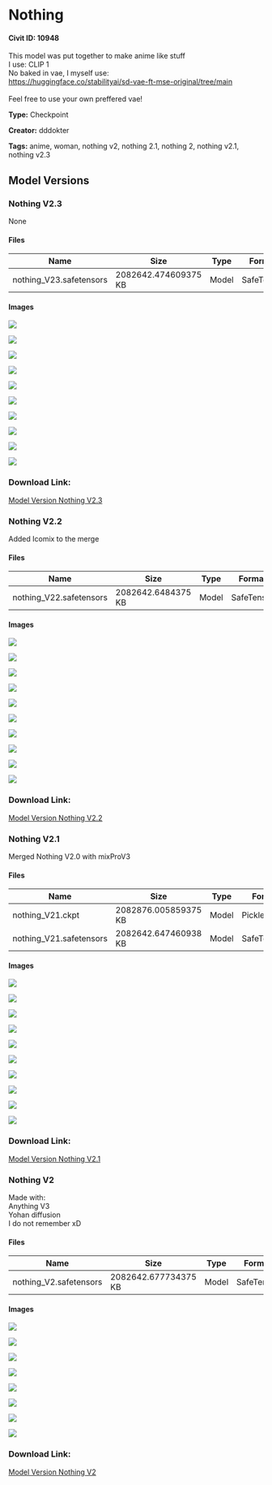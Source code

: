 # Nothing

#### Civit ID: 10948

<p>This model was put together to make anime like stuff<br />I use: CLIP 1<br />No baked in vae, I myself use:<br /><a target="_blank" rel="ugc" href="https://huggingface.co/stabilityai/sd-vae-ft-mse-original/tree/main">https://huggingface.co/stabilityai/sd-vae-ft-mse-original/tree/main</a><br /><br />Feel free to use your own preffered vae!</p>

**Type:** Checkpoint

**Creator:** dddokter

**Tags:** anime, woman, nothing v2, nothing 2.1, nothing 2, nothing v2.1, nothing v2.3

## Model Versions

### Nothing V2.3

None

#### Files

| Name | Size | Type | Format | Download Url | AutoV1 | AutoV2 | SHA256 | CRC32 | BLAKE3 |
| --- | --- | --- | --- | --- | --- | --- | --- | --- | --- |
| nothing_V23.safetensors | 2082642.474609375 KB | Model | SafeTensor | https://civitai.com/api/download/models/71587 | 4C2D5FAB | 8130402A65 | 8130402A65E9CA271443606E6159F248C482382AB6D5D8AC4E454AD94AB8A6CC | 1BFCD003 | 488EC4E5B39ABB399BA8D17806CB9D482D148A781207A37F1A752954A6F916A7 |

#### Images

<p><img src="https://image.civitai.com/xG1nkqKTMzGDvpLrqFT7WA/b8911ed1-fc1d-4882-8394-766586729ee5/width=450/799806.jpeg" /></p>

<p><img src="https://image.civitai.com/xG1nkqKTMzGDvpLrqFT7WA/ddec3144-f9f0-4304-a454-dcbd0d8db4f6/width=450/799792.jpeg" /></p>

<p><img src="https://image.civitai.com/xG1nkqKTMzGDvpLrqFT7WA/1649af7a-aa03-4b06-8b92-3cb159442e0a/width=450/799794.jpeg" /></p>

<p><img src="https://image.civitai.com/xG1nkqKTMzGDvpLrqFT7WA/3af1d4be-7aa9-4872-8bf7-0954a9d9813f/width=450/799793.jpeg" /></p>

<p><img src="https://image.civitai.com/xG1nkqKTMzGDvpLrqFT7WA/ae3e1164-cf12-4f82-a3a3-f84b1fb1b10d/width=450/799802.jpeg" /></p>

<p><img src="https://image.civitai.com/xG1nkqKTMzGDvpLrqFT7WA/00cabd0a-fbf8-4876-9f24-cd438c73a466/width=450/799805.jpeg" /></p>

<p><img src="https://image.civitai.com/xG1nkqKTMzGDvpLrqFT7WA/3e1c8428-93b3-4072-b877-9a176fd1a0c8/width=450/799796.jpeg" /></p>

<p><img src="https://image.civitai.com/xG1nkqKTMzGDvpLrqFT7WA/59253167-26a9-49b1-b289-752ce23e992e/width=450/799804.jpeg" /></p>

<p><img src="https://image.civitai.com/xG1nkqKTMzGDvpLrqFT7WA/f0793be8-dbc3-4747-bcc4-ace8f92271f7/width=450/799791.jpeg" /></p>

<p><img src="https://image.civitai.com/xG1nkqKTMzGDvpLrqFT7WA/8fe99d01-2037-4ccb-86a2-011fca377971/width=450/799807.jpeg" /></p>

### Download Link:

[Model Version Nothing V2.3](https://civitai.com/api/download/models/71587)

### Nothing V2.2

<p>Added Icomix to the merge</p>

#### Files

| Name | Size | Type | Format | Download Url | AutoV1 | AutoV2 | SHA256 | CRC32 | BLAKE3 |
| --- | --- | --- | --- | --- | --- | --- | --- | --- | --- |
| nothing_V22.safetensors | 2082642.6484375 KB | Model | SafeTensor | https://civitai.com/api/download/models/59171 | 7371FAE6 | 8F10B5790E | 8F10B5790E1AB8FEC81772C9311E3C62ED95E39E54A0264B952B9BDB6A9DF9E7 | 9DF047FF | F3C91C710F9B8D618FB494C0778C645D3C0BE158E6373FAD3BD1C2D4D0866315 |

#### Images

<p><img src="https://image.civitai.com/xG1nkqKTMzGDvpLrqFT7WA/bb005c50-dcf2-4bf6-cd9c-95c3d8214300/width=450/645597.jpeg" /></p>

<p><img src="https://image.civitai.com/xG1nkqKTMzGDvpLrqFT7WA/06d50fee-1f86-4fc4-e9c7-e4a4b5191300/width=450/645601.jpeg" /></p>

<p><img src="https://image.civitai.com/xG1nkqKTMzGDvpLrqFT7WA/7fc3b997-2570-4852-13bd-756ca6d36400/width=450/645631.jpeg" /></p>

<p><img src="https://image.civitai.com/xG1nkqKTMzGDvpLrqFT7WA/e355aef9-3256-4a3b-4fda-4daefbd35600/width=450/645598.jpeg" /></p>

<p><img src="https://image.civitai.com/xG1nkqKTMzGDvpLrqFT7WA/d710d28d-76f6-424d-57f0-7de1207d6400/width=450/645600.jpeg" /></p>

<p><img src="https://image.civitai.com/xG1nkqKTMzGDvpLrqFT7WA/cb26b6f9-0659-4610-dbc6-f09e4e5a5b00/width=450/645607.jpeg" /></p>

<p><img src="https://image.civitai.com/xG1nkqKTMzGDvpLrqFT7WA/7ed00184-bb4f-4171-cb89-f06885057300/width=450/645605.jpeg" /></p>

<p><img src="https://image.civitai.com/xG1nkqKTMzGDvpLrqFT7WA/26e88f10-550a-4513-31e2-427355a7f100/width=450/645606.jpeg" /></p>

<p><img src="https://image.civitai.com/xG1nkqKTMzGDvpLrqFT7WA/94b26cdc-67ad-4b21-4061-3f1cabe29800/width=450/645610.jpeg" /></p>

<p><img src="https://image.civitai.com/xG1nkqKTMzGDvpLrqFT7WA/2adc9bc1-c5db-46d9-0b37-26d17d1abd00/width=450/645613.jpeg" /></p>

### Download Link:

[Model Version Nothing V2.2](https://civitai.com/api/download/models/59171)

### Nothing V2.1

<p>Merged Nothing V2.0 with mixProV3</p>

#### Files

| Name | Size | Type | Format | Download Url | AutoV1 | AutoV2 | SHA256 | CRC32 | BLAKE3 |
| --- | --- | --- | --- | --- | --- | --- | --- | --- | --- |
| nothing_V21.ckpt | 2082876.005859375 KB | Model | PickleTensor | https://civitai.com/api/download/models/27063?type=Model&format=PickleTensor&size=full&fp=fp16 | C366611A | 7BD50782A1 | 7BD50782A1F51BCEBD5A33717CAEB0E5AF16E9DE052B087EC1BC7C5C3691F241 | 377ABFF3 | 93F93FADFF1BD7BE892BF0AB2F293D004C1740A36BA813B47C01670AA10DEC05 |
| nothing_V21.safetensors | 2082642.647460938 KB | Model | SafeTensor | https://civitai.com/api/download/models/27063 | 3687C05D | C49212153D | C49212153DF620C51D0660EF2DEF3D3528C06E6DABBDF27BF17FB1D20B13D41A | B6CDD46F | 17AA67C0F7E9E0110970E87987832428C5C6850AA37CB1DDE990E87AD9729983 |

#### Images

<p><img src="https://image.civitai.com/xG1nkqKTMzGDvpLrqFT7WA/57b42e78-7df8-46e3-395c-4efae5f81200/width=450/298235.jpeg" /></p>

<p><img src="https://image.civitai.com/xG1nkqKTMzGDvpLrqFT7WA/f26ed5d1-1067-42e9-42b3-0c6db2325500/width=450/298234.jpeg" /></p>

<p><img src="https://image.civitai.com/xG1nkqKTMzGDvpLrqFT7WA/3b1450af-fb20-4c24-6b1e-286e0bda6200/width=450/298233.jpeg" /></p>

<p><img src="https://image.civitai.com/xG1nkqKTMzGDvpLrqFT7WA/fe18e275-f115-4612-dc0b-ca267e1bd400/width=450/298232.jpeg" /></p>

<p><img src="https://image.civitai.com/xG1nkqKTMzGDvpLrqFT7WA/dd06bfc5-a529-489e-b80d-5701008a5900/width=450/298231.jpeg" /></p>

<p><img src="https://image.civitai.com/xG1nkqKTMzGDvpLrqFT7WA/81f3f6d0-38a5-4bee-c46e-d2131bdaa700/width=450/298230.jpeg" /></p>

<p><img src="https://image.civitai.com/xG1nkqKTMzGDvpLrqFT7WA/151ad7c9-103d-4846-1dac-4c9f7582df00/width=450/298229.jpeg" /></p>

<p><img src="https://image.civitai.com/xG1nkqKTMzGDvpLrqFT7WA/c4b636f6-1b90-4004-4e2c-61da3e539700/width=450/298228.jpeg" /></p>

<p><img src="https://image.civitai.com/xG1nkqKTMzGDvpLrqFT7WA/b5cad3ce-a9c5-450c-ea11-8beee0bec400/width=450/298227.jpeg" /></p>

<p><img src="https://image.civitai.com/xG1nkqKTMzGDvpLrqFT7WA/89f48866-02c5-477f-0407-ac4caf8af000/width=450/298226.jpeg" /></p>

### Download Link:

[Model Version Nothing V2.1](https://civitai.com/api/download/models/27063)

### Nothing V2

<p>Made with:<br />Anything V3<br />Yohan diffusion<br />I do not remember xD</p>

#### Files

| Name | Size | Type | Format | Download Url | AutoV1 | AutoV2 | SHA256 | CRC32 | BLAKE3 |
| --- | --- | --- | --- | --- | --- | --- | --- | --- | --- |
| nothing_V2.safetensors | 2082642.677734375 KB | Model | SafeTensor | https://civitai.com/api/download/models/12983 | 256D6B86 | 5710D470EC | 5710D470ECE49B83889122BA754C19F917D51CDBB748A6C60967230BDCF07729 | 513D86B2 | 764A5D6387AE696F189F0EF76923DC10CE505806BDB4B0A87373963F36F7011E |

#### Images

<p><img src="https://image.civitai.com/xG1nkqKTMzGDvpLrqFT7WA/123e62e0-77a5-4e27-9782-5bc155749400/width=450/125216.jpeg" /></p>

<p><img src="https://image.civitai.com/xG1nkqKTMzGDvpLrqFT7WA/5cf3f647-61e7-4295-80a1-5a19af3f7c00/width=450/125223.jpeg" /></p>

<p><img src="https://image.civitai.com/xG1nkqKTMzGDvpLrqFT7WA/00f0c307-e775-409b-5ae6-ad2413c19d00/width=450/125222.jpeg" /></p>

<p><img src="https://image.civitai.com/xG1nkqKTMzGDvpLrqFT7WA/95bf68a6-0abc-4b67-0914-29fcfbc62e00/width=450/125221.jpeg" /></p>

<p><img src="https://image.civitai.com/xG1nkqKTMzGDvpLrqFT7WA/e63d0f55-2ed7-4792-c89f-9bb4b6118e00/width=450/125220.jpeg" /></p>

<p><img src="https://image.civitai.com/xG1nkqKTMzGDvpLrqFT7WA/83a6ed4f-5019-4c4a-0e80-12bf57c30800/width=450/125219.jpeg" /></p>

<p><img src="https://image.civitai.com/xG1nkqKTMzGDvpLrqFT7WA/bc281637-2bbf-4ec7-d38d-5ba33249fa00/width=450/125218.jpeg" /></p>

<p><img src="https://image.civitai.com/xG1nkqKTMzGDvpLrqFT7WA/8b42f92c-d955-42d9-50b2-ed538b488a00/width=450/125217.jpeg" /></p>

### Download Link:

[Model Version Nothing V2](https://civitai.com/api/download/models/12983)

